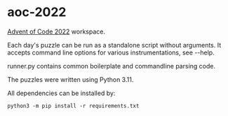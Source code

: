# aoc-2022

[Advent of Code 2022](https://adventofcode.com/2022) workspace.

Each day's puzzle can be run as a standalone script without arguments. It accepts command line options for various instrumentations, see --help.

runner.py contains common boilerplate and commandline parsing code.

The puzzles were written using Python 3.11.

All dependencies can be installed by:

    python3 -m pip install -r requirements.txt

